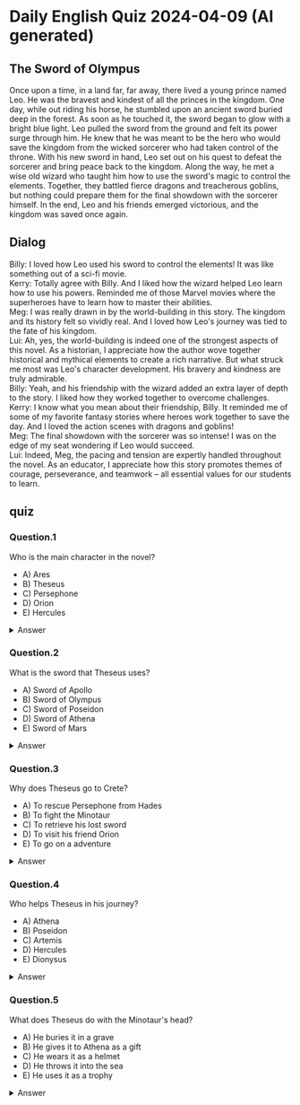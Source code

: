 # Daily English Quiz 2024-04-09 (AI generated)

## The Sword of Olympus

Once upon a time, in a land far, far away, there lived a young prince named Leo. He was the bravest and kindest of all the princes in the kingdom. One day, while out riding his horse, he stumbled upon an ancient sword buried deep in the forest. As soon as he touched it, the sword began to glow with a bright blue light. Leo pulled the sword from the ground and felt its power surge through him. He knew that he was meant to be the hero who would save the kingdom from the wicked sorcerer who had taken control of the throne. With his new sword in hand, Leo set out on his quest to defeat the sorcerer and bring peace back to the kingdom. Along the way, he met a wise old wizard who taught him how to use the sword's magic to control the elements. Together, they battled fierce dragons and treacherous goblins, but nothing could prepare them for the final showdown with the sorcerer himself. In the end, Leo and his friends emerged victorious, and the kingdom was saved once again.

## Dialog

Billy: I loved how Leo used his sword to control the elements! It was like something out of a sci-fi movie.<br />
Kerry: Totally agree with Billy. And I liked how the wizard helped Leo learn how to use his powers. Reminded me of those Marvel movies where the superheroes have to learn how to master their abilities.<br />
Meg: I was really drawn in by the world-building in this story. The kingdom and its history felt so vividly real. And I loved how Leo's journey was tied to the fate of his kingdom.<br />
Lui: Ah, yes, the world-building is indeed one of the strongest aspects of this novel. As a historian, I appreciate how the author wove together historical and mythical elements to create a rich narrative. But what struck me most was Leo's character development. His bravery and kindness are truly admirable.<br />
Billy: Yeah, and his friendship with the wizard added an extra layer of depth to the story. I liked how they worked together to overcome challenges.<br />
Kerry: I know what you mean about their friendship, Billy. It reminded me of some of my favorite fantasy stories where heroes work together to save the day. And I loved the action scenes with dragons and goblins!<br />
Meg: The final showdown with the sorcerer was so intense! I was on the edge of my seat wondering if Leo would succeed.<br />
Lui: Indeed, Meg, the pacing and tension are expertly handled throughout the novel. As an educator, I appreciate how this story promotes themes of courage, perseverance, and teamwork – all essential values for our students to learn.

## quiz

### Question.1

Who is the main character in the novel?

- A) Ares
- B) Theseus
- C) Persephone
- D) Orion
- E) Hercules

<details>
  <summary>Answer</summary>
B) Theseus
</details>


### Question.2

What is the sword that Theseus uses?

- A) Sword of Apollo
- B) Sword of Olympus
- C) Sword of Poseidon
- D) Sword of Athena
- E) Sword of Mars

<details>
  <summary>Answer</summary>
B) Sword of Olympus
</details>


### Question.3

Why does Theseus go to Crete?

- A) To rescue Persephone from Hades
- B) To fight the Minotaur
- C) To retrieve his lost sword
- D) To visit his friend Orion
- E) To go on a adventure

<details>
  <summary>Answer</summary>
B) To fight the Minotaur
</details>


### Question.4

Who helps Theseus in his journey?

- A) Athena
- B) Poseidon
- C) Artemis
- D) Hercules
- E) Dionysus

<details>
  <summary>Answer</summary>
C) Artemis
</details>


### Question.5

What does Theseus do with the Minotaur's head?

- A) He buries it in a grave
- B) He gives it to Athena as a gift
- C) He wears it as a helmet
- D) He throws it into the sea
- E) He uses it as a trophy

<details>
  <summary>Answer</summary>
D) He throws it into the sea
</details>

